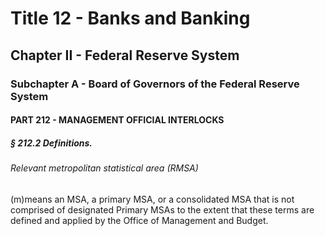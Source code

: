 
# Title 12 - Banks and Banking
## Chapter II - Federal Reserve System
### Subchapter A - Board of Governors of the Federal Reserve System
#### PART 212 - MANAGEMENT OFFICIAL INTERLOCKS
##### § 212.2 Definitions.
###### Relevant metropolitan statistical area (RMSA)

(m)means an MSA, a primary MSA, or a consolidated MSA that is not comprised of designated Primary MSAs to the extent that these terms are defined and applied by the Office of Management and Budget.
